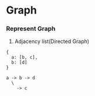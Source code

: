 # Graph

### Represent Graph
1. Adjacency list(Directed Graph)

```
{
  a: [b, c],
  b: [d]
}

a -> b -> d
  \
    -> c
```

